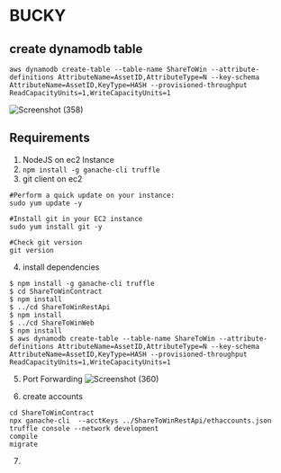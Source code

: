 # BUCKY

## create dynamodb table

```
aws dynamodb create-table --table-name ShareToWin --attribute-definitions AttributeName=AssetID,AttributeType=N --key-schema AttributeName=AssetID,KeyType=HASH --provisioned-throughput ReadCapacityUnits=1,WriteCapacityUnits=1
```

![Screenshot (358)](https://user-images.githubusercontent.com/75828535/183304022-c113d8e7-4bef-476c-b3b2-5f97e348a76b.png)

## Requirements

1. NodeJS on ec2 Instance
2. `npm install -g ganache-cli truffle`
3. git client on ec2

```
#Perform a quick update on your instance:
sudo yum update -y

#Install git in your EC2 instance
sudo yum install git -y

#Check git version
git version
```


4. install dependencies
```
$ npm install -g ganache-cli truffle
$ cd ShareToWinContract
$ npm install
$ ../cd ShareToWinRestApi
$ npm install
$ ../cd ShareToWinWeb
$ npm install
$ aws dynamodb create-table --table-name ShareToWin --attribute-definitions AttributeName=AssetID,AttributeType=N --key-schema AttributeName=AssetID,KeyType=HASH --provisioned-throughput ReadCapacityUnits=1,WriteCapacityUnits=1 
```

5. Port Forwarding 
![Screenshot (360)](https://user-images.githubusercontent.com/75828535/183305588-1823512c-02e2-46f4-a239-6d8eb257bbd9.png)

6. create accounts
```
cd ShareToWinContract
npx ganache-cli  --acctKeys ../ShareToWinRestApi/ethaccounts.json
truffle console --network development
compile
migrate
```

7.  
